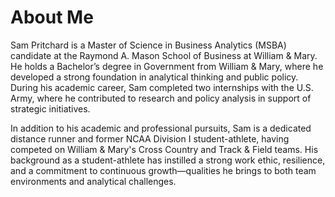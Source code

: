 # About Me
Sam Pritchard is a Master of Science in Business Analytics (MSBA) candidate at the Raymond A. Mason School of Business at William & Mary. He holds a Bachelor’s degree in Government from William & Mary, where he developed a strong foundation in analytical thinking and public policy. During his academic career, Sam completed two internships with the U.S. Army, where he contributed to research and policy analysis in support of strategic initiatives.

In addition to his academic and professional pursuits, Sam is a dedicated distance runner and former NCAA Division I student-athlete, having competed on William & Mary's Cross Country and Track & Field teams. His background as a student-athlete has instilled a strong work ethic, resilience, and a commitment to continuous growth—qualities he brings to both team environments and analytical challenges.
